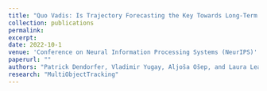 ```yaml
---
title: "Quo Vadis: Is Trajectory Forecasting the Key Towards Long-Term Multi-Object Tracking?"
collection: publications
permalink: 
excerpt: 
date: 2022-10-1
venue: 'Conference on Neural Information Processing Systems (NeurIPS)'
paperurl: ""
authors: "Patrick Dendorfer, Vladimir Yugay, Aljoša Ošep, and Laura Leal-Taixé"
research: "MultiObjectTracking"
---
```

